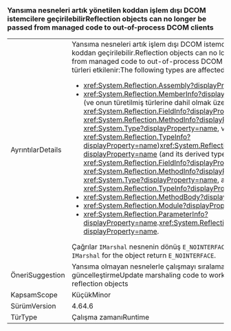 ### <a name="reflection-objects-can-no-longer-be-passed-from-managed-code-to-out-of-process-dcom-clients"></a><span data-ttu-id="f8fe3-101">Yansıma nesneleri artık yönetilen koddan işlem dışı DCOM istemcilere geçirilebilir</span><span class="sxs-lookup"><span data-stu-id="f8fe3-101">Reflection objects can no longer be passed from managed code to out-of-process DCOM clients</span></span>

|   |   |
|---|---|
|<span data-ttu-id="f8fe3-102">Ayrıntılar</span><span class="sxs-lookup"><span data-stu-id="f8fe3-102">Details</span></span>|<span data-ttu-id="f8fe3-103">Yansıma nesneleri artık işlem dışı DCOM istemcilere yönetilen koddan geçirilebilir.</span><span class="sxs-lookup"><span data-stu-id="f8fe3-103">Reflection objects can no longer be passed from managed code to out-of-process DCOM clients.</span></span> <span data-ttu-id="f8fe3-104">Aşağıdaki türleri etkilenir:</span><span class="sxs-lookup"><span data-stu-id="f8fe3-104">The following types are affected:</span></span><ul><li><xref:System.Reflection.Assembly?displayProperty=name></li><li><span data-ttu-id="f8fe3-105"><xref:System.Reflection.MemberInfo?displayProperty=name> (ve onun türetilmiş türlerine dahil olmak üzere <xref:System.Reflection.FieldInfo?displayProperty=name>, <xref:System.Reflection.MethodInfo?displayProperty=name>, <xref:System.Type?displayProperty=name>, ve <xref:System.Reflection.TypeInfo?displayProperty=name>)</span><span class="sxs-lookup"><span data-stu-id="f8fe3-105"><xref:System.Reflection.MemberInfo?displayProperty=name> (and its derived types, including <xref:System.Reflection.FieldInfo?displayProperty=name>, <xref:System.Reflection.MethodInfo?displayProperty=name>, <xref:System.Type?displayProperty=name>, and <xref:System.Reflection.TypeInfo?displayProperty=name>)</span></span></li><li><xref:System.Reflection.MethodBody?displayProperty=name></li><li><xref:System.Reflection.Module?displayProperty=name></li><li><span data-ttu-id="f8fe3-106"><xref:System.Reflection.ParameterInfo?displayProperty=name>.</span><span class="sxs-lookup"><span data-stu-id="f8fe3-106"><xref:System.Reflection.ParameterInfo?displayProperty=name>.</span></span></li></ul><span data-ttu-id="f8fe3-107">Çağrılar <code>IMarshal</code> nesnenin dönüş <code>E_NOINTERFACE</code>.</span><span class="sxs-lookup"><span data-stu-id="f8fe3-107">Calls to <code>IMarshal</code> for the object return <code>E_NOINTERFACE</code>.</span></span>|
|<span data-ttu-id="f8fe3-108">Öneri</span><span class="sxs-lookup"><span data-stu-id="f8fe3-108">Suggestion</span></span>|<span data-ttu-id="f8fe3-109">Yansıma olmayan nesnelerle çalışmayı sıralama kodu güncelleştirme</span><span class="sxs-lookup"><span data-stu-id="f8fe3-109">Update marshaling code to work with non-reflection objects</span></span>|
|<span data-ttu-id="f8fe3-110">Kapsam</span><span class="sxs-lookup"><span data-stu-id="f8fe3-110">Scope</span></span>|<span data-ttu-id="f8fe3-111">Küçük</span><span class="sxs-lookup"><span data-stu-id="f8fe3-111">Minor</span></span>|
|<span data-ttu-id="f8fe3-112">Sürüm</span><span class="sxs-lookup"><span data-stu-id="f8fe3-112">Version</span></span>|<span data-ttu-id="f8fe3-113">4.6</span><span class="sxs-lookup"><span data-stu-id="f8fe3-113">4.6</span></span>|
|<span data-ttu-id="f8fe3-114">Tür</span><span class="sxs-lookup"><span data-stu-id="f8fe3-114">Type</span></span>|<span data-ttu-id="f8fe3-115">Çalışma zamanı</span><span class="sxs-lookup"><span data-stu-id="f8fe3-115">Runtime</span></span>|

